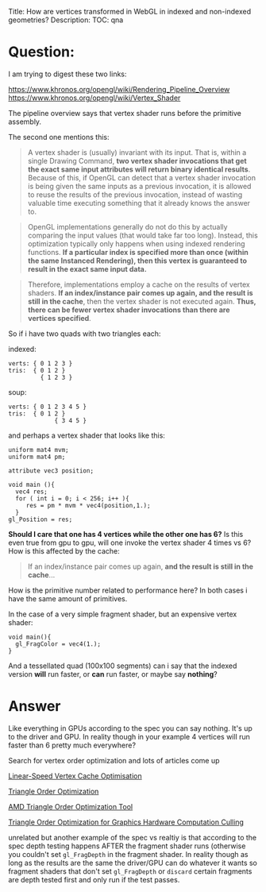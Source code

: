 Title: How are vertices transformed in WebGL in indexed and non-indexed geometries?
Description:
TOC: qna

# Question:

I am trying to digest these two links:

https://www.khronos.org/opengl/wiki/Rendering_Pipeline_Overview
https://www.khronos.org/opengl/wiki/Vertex_Shader


The pipeline overview says that vertex shader runs before the primitive assembly. 

The second one mentions this:

>A vertex shader is (usually) invariant with its input. That is, within a single Drawing Command, **two vertex shader invocations that get the exact same input attributes will return binary identical results**. Because of this, if OpenGL can detect that a vertex shader invocation is being given the same inputs as a previous invocation, it is allowed to reuse the results of the previous invocation, instead of wasting valuable time executing something that it already knows the answer to.

>OpenGL implementations generally do not do this by actually comparing the input values (that would take far too long). Instead, this optimization typically only happens when using indexed rendering functions. **If a particular index is specified more than once (within the same Instanced Rendering), then this vertex is guaranteed to result in the exact same input data.**

>Therefore, implementations employ a cache on the results of vertex shaders. **If an index/instance pair comes up again, and the result is still in the cache**, then the vertex shader is not executed again. **Thus, there can be fewer vertex shader invocations than there are vertices specified**.


So if i have two quads with two triangles each:

indexed:

    verts: { 0 1 2 3 }
    tris:  { 0 1 2 }
             { 1 2 3 }


soup:

    verts: { 0 1 2 3 4 5 }
    tris:  { 0 1 2 } 
                 { 3 4 5 }

and perhaps a vertex shader that looks like this:



    uniform mat4 mvm;
    uniform mat4 pm;
    
    attribute vec3 position;
    
    void main (){
      vec4 res;
      for ( int i = 0; i < 256; i++ ){
         res = pm * mvm * vec4(position,1.);
      }
    gl_Position = res;


**Should I care that one has 4 vertices while the other one has 6?** Is this even true from gpu to gpu, will one invoke the vertex shader 4 times vs 6? How is this affected by the cache:

> If an index/instance pair comes up again, **and the result is still in the cache**...

How is the primitive number related to performance here? In both cases i have the same amount of primitives. 

In the case of a very simple fragment shader, but an expensive vertex shader:

    void main(){
      gl_FragColor = vec4(1.);
    }

And a tessellated quad (100x100 segments) can i say that the indexed version **will** run faster, or **can** run faster, or maybe say **nothing**? 



# Answer

Like everything in GPUs according to the spec you can say nothing. It's up to the driver and GPU. In reality though in your example 4 vertices will run faster than 6 pretty much everywhere?

Search for vertex order optimization and lots of articles come up

[Linear-Speed Vertex Cache Optimisation](https://tomforsyth1000.github.io/papers/fast_vert_cache_opt.html)

[Triangle Order Optimization](http://gameangst.com/?p=9)

[AMD Triangle Order Optimization Tool](https://github.com/GPUOpen-Tools/amd-tootle)

[Triangle Order Optimization for Graphics Hardware Computation Culling](http://gfx.cs.princeton.edu/pubs/Nehab_2006_TOO/index.php)

unrelated but another example of the spec vs realtiy is that according to the spec depth testing happens AFTER the fragment shader runs (otherwise you couldn't set `gl_FragDepth` in the fragment shader. In reality though as long as the results are the same the driver/GPU can do whatever it wants so fragment shaders that don't set `gl_FragDepth` or `discard` certain fragments are depth tested first and only run if the test passes.
